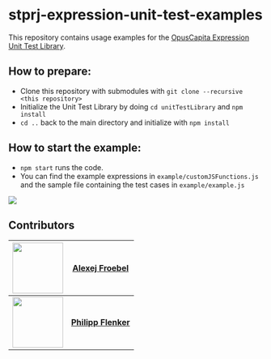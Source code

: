 # stprj-expression-unit-test-examples
This repository contains usage examples for the [OpusCapita Expression Unit Test Library](https://github.com/OpusCapita/stprj-expression-unit-test).

## How to prepare:
- Clone this repository with submodules with `git clone --recursive <this repository>`
- Initialize the Unit Test Library by doing `cd unitTestLibrary` and  `npm install`
- `cd ..` back to the main directory and initialize with `npm install`

## How to start the example:
- `npm start` runs the code.
- You can find the example expressions in `example/customJSFunctions.js` and the sample file containing the test cases in `example/example.js`

<img src="https://github.com/OpusCapita/stprj-expression-unit-test-examples/blob/dev/example/behavior.JPG" />

## Contributors
| [<img src="https://avatars.githubusercontent.com/u/30691117" width="100px;"/>](https://github.com/alexejFroebel) | [**Alexej Froebel**](https://github.com/alexejFroebel)     |
| :---: | :---: |
 [<img src="https://avatars.githubusercontent.com/u/4085533" width="100px;"/>](https://github.com/pflenker) | [**Philipp Flenker**](https://github.com/pflenker) |
